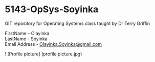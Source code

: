 # 5143-OpSys-Soyinka
GIT repository for Operating Systems class taught by Dr Terry Griffin


FirstName - Olayinka  
LastName - Soyinka  
Email Address - Olayinka.Soyinka@gmail.com

! [Profile picture] (profile picture.jpg)
